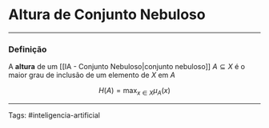 
# Altura de Conjunto Nebuloso

---

### Definição

A **altura** de um [[IA - Conjunto Nebuloso|conjunto nebuloso]] $A \subseteq X$ é o maior grau de inclusão de um elemento de $X$ em $A$

$$
H(A) = \max_{x \in X} \mu_A(x)
$$


---

Tags: #inteligencia-artificial

